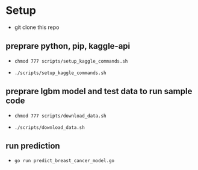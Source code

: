# Setup

- git clone this repo

## preprare python, pip, kaggle-api
- ```chmod 777 scripts/setup_kaggle_commands.sh```

- ```./scripts/setup_kaggle_commands.sh```

## preprare lgbm model and test data to run sample code
- ```chmod 777 scripts/download_data.sh```

- ```./scripts/download_data.sh```

## run prediction 
- ```go run predict_breast_cancer_model.go```
